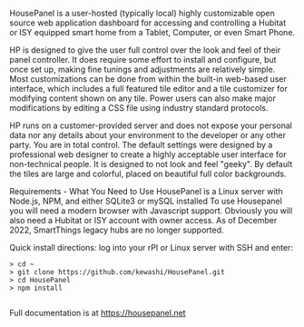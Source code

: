 HousePanel is a user-hosted (typically local) highly customizable open source web application dashboard for accessing and controlling a Hubitat or ISY equipped smart home from a Tablet, Computer, or even Smart Phone.

HP is designed to give the user full control over the look and feel of their panel controller. It does require some effort to install and configure, but once set up, making fine tunings and adjustments are relatively simple. Most customizations can be done from within the built-in web-based user interface, which includes a full featured tile editor and a tile customizer for modifying content shown on any tile. Power users can also make major modifications by editing a CSS file using industry standard protocols.

HP runs on a customer-provided server and does not expose your personal data nor any details about your environment to the developer or any other party. You are in total control. The default settings were designed by a professional web designer to create a highly acceptable user interface for non-technical people. It is designed to not look and feel "geeky". By default the tiles are large and colorful, placed on beautiful full color backgrounds.

Requirements - What You Need to Use HousePanel is a Linux server with Node.js, NPM, and either SQLite3 or mySQL installed
To use Housepanel you will need a modern browser with Javascript support. Obviously you will also need a Hubitat or ISY account with owner access. As of December 2022, SmartThings legacy hubs are no longer supported. 

Quick install directions: log into your rPI or Linux server with SSH and enter:

```
> cd ~
> git clone https://github.com/kewashi/HousePanel.git
> cd HousePanel
> npm install
  
```

Full documentation is at https://housepanel.net
